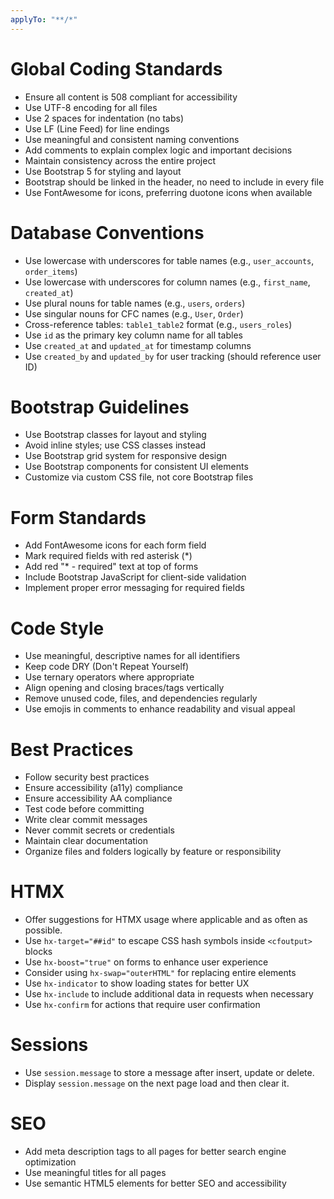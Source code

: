 ```yaml
---
applyTo: "**/*"
---
```


# Global Coding Standards
- Ensure all content is 508 compliant for accessibility
- Use UTF-8 encoding for all files
- Use 2 spaces for indentation (no tabs)
- Use LF (Line Feed) for line endings
- Use meaningful and consistent naming conventions
- Add comments to explain complex logic and important decisions
- Maintain consistency across the entire project
- Use Bootstrap 5 for styling and layout
- Bootstrap should be linked in the header, no need to include in every file
- Use FontAwesome for icons, preferring duotone icons when available

# Database Conventions
- Use lowercase with underscores for table names (e.g., `user_accounts`, `order_items`)
- Use lowercase with underscores for column names (e.g., `first_name`, `created_at`)
- Use plural nouns for table names (e.g., `users`, `orders`)
- Use singular nouns for CFC names (e.g., `User`, `Order`)
- Cross-reference tables: `table1_table2` format (e.g., `users_roles`)
- Use `id` as the primary key column name for all tables
- Use `created_at` and `updated_at` for timestamp columns
- Use `created_by` and `updated_by` for user tracking (should reference user ID)

# Bootstrap Guidelines
- Use Bootstrap classes for layout and styling
- Avoid inline styles; use CSS classes instead
- Use Bootstrap grid system for responsive design
- Use Bootstrap components for consistent UI elements
- Customize via custom CSS file, not core Bootstrap files

# Form Standards
- Add FontAwesome icons for each form field
- Mark required fields with red asterisk (*)
- Add red "* - required" text at top of forms
- Include Bootstrap JavaScript for client-side validation
- Implement proper error messaging for required fields

# Code Style
- Use meaningful, descriptive names for all identifiers
- Keep code DRY (Don't Repeat Yourself)
- Use ternary operators where appropriate
- Align opening and closing braces/tags vertically
- Remove unused code, files, and dependencies regularly
- Use emojis in comments to enhance readability and visual appeal

# Best Practices
- Follow security best practices
- Ensure accessibility (a11y) compliance
- Ensure accessibility AA compliance
- Test code before committing
- Write clear commit messages
- Never commit secrets or credentials
- Maintain clear documentation
- Organize files and folders logically by feature or responsibility

# HTMX
- Offer suggestions for HTMX usage where applicable and as often as possible.
- Use `hx-target="##id"` to escape CSS hash symbols inside `<cfoutput>` blocks
- Use `hx-boost="true"` on forms to enhance user experience
- Consider using `hx-swap="outerHTML"` for replacing entire elements
- Use `hx-indicator` to show loading states for better UX
- Use `hx-include` to include additional data in requests when necessary
- Use `hx-confirm` for actions that require user confirmation

# Sessions 
- Use `session.message` to store a message after insert, update or delete.
- Display `session.message` on the next page load and then clear it. 

# SEO
- Add meta description tags to all pages for better search engine optimization
- Use meaningful titles for all pages
- Use semantic HTML5 elements for better SEO and accessibility
